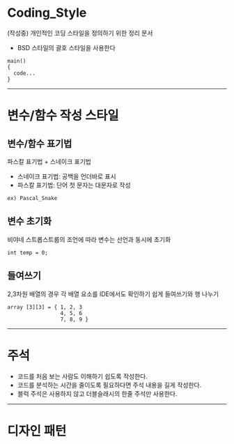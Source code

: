 # Coding_Style
(작성중) 개인적인 코딩 스타일을 정의하기 위한 정리 문서


- BSD 스타일의 괄호 스타일을 사용한다

```
main()
{
  code...
}
```

------------------------------

# 변수/함수 작성 스타일

## 변수/함수 표기법
파스칼 표기법 + 스네이크 표기법
- 스네이크 표기법: 공백을 언더바로 표시
- 파스칼 표기법: 단어 첫 문자는 대문자로 작성


```
ex) Pascal_Snake
```


## 변수 초기화
비야네 스트롭스트룹의 조언에 따라 변수는 선언과 동시에 초기화 


```
int temp = 0;
```


## 들여쓰기

2,3차원 배열의 경우 각 배열 요소를 IDE에서도 확인하기 쉽게 들여쓰기와 행 나누기
```
array [3][3] = { 1, 2, 3
                 4, 5, 6 
                 7, 8, 9 } 
```


------------------------------


# 주석


- 코드를 처음 보는 사람도 이해하기 쉽도록 작성한다.
- 코드를 분석하는 시간을 줄이도록 필요하다면 주석 내용을 길게 작성한다.
- 블럭 주석은 사용하지 않고 더블슬래시의 한줄 주석만 사용한다.
 
------------------------------

# 디자인 패턴

